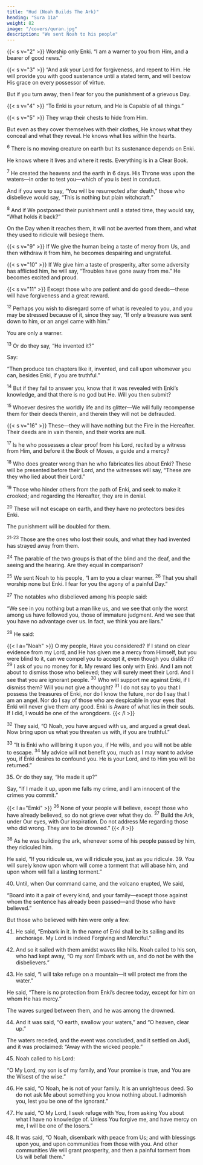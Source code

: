 ```yaml
---
title: "Hud (Noah Builds The Ark)"
heading: "Sura 11a"
weight: 82
image: "/covers/quran.jpg"
description: "We sent Noah to his people"
---
```



<!-- Alif, Lam, Ra. A Scripture whose Verses
were perfected, then elaborated, from One
who is Wise and Informed. -->

{{< s v="2" >}} Worship only Enki. “I am a warner to you from Him, and a bearer of good news.”

{{< s v="3" >}}  “And ask your Lord for forgiveness, and repent to Him. He will provide you with good sustenance until a stated term, and will bestow His grace on every possessor of virtue.

But if you turn away, then I fear for you the punishment of a grievous Day.

{{< s v="4" >}}  “To Enki is your return, and He is Capable of all things.”

{{< s v="5" >}}  They wrap their chests to hide from Him.

But even as they cover themselves with their clothes, He knows what they conceal and what they reveal. He knows what lies within the hearts.

<sup>6</sup> There is no moving creature on earth but its sustenance depends on Enki. 

He knows where it lives and where it rests. Everything is in a Clear Book.

<sup>7</sup> He created the heavens and the earth in 6 days. His Throne was upon the waters—in order to test you—which of you is best in conduct. 

And if you were to say, “You will be resurrected after death,” those who disbelieve would say, “This is nothing but plain witchcraft.”

<sup>8</sup> And if We postponed their punishment until a stated time, they would say, “What holds it back?” 

On the Day when it reaches them, it will not be averted from them, and what they used to ridicule will besiege them.

{{< s v="9" >}}  If We give the human being a taste of mercy from Us, and then withdraw it from him, he becomes despairing and ungrateful.

{{< s v="10" >}} If We give him a taste of prosperity, after some adversity has afflicted him, he will say, “Troubles have gone away from me.” He becomes excited and proud.

{{< s v="11" >}} Except those who are patient and do good deeds—these will have forgiveness and a great reward.

<sup>12</sup> Perhaps you wish to disregard some of what is revealed to you, and you may be stressed because of it, since they say, “If only a treasure was sent down to him, or an angel came with him.” 

You are only a warner.

<sup>13</sup> Or do they say, “He invented it?” 

Say:

“Then produce ten chapters like it, invented, and call upon whomever you can, besides Enki, if you are truthful.”


<sup>14</sup> But if they fail to answer you, know that it was revealed with Enki’s knowledge, and that there is no god but He. Will you then submit?

<sup>15</sup> Whoever desires the worldly life and its glitter—We will fully recompense them for
their deeds therein, and therein they will not be defrauded.

{{< s v="16" >}} These—they will have nothing but the Fire in the Hereafter. Their deeds are in vain therein, and their works are null.

<sup>17</sup> Is he who possesses a clear proof from his Lord, recited by a witness from Him, and before it the Book of Moses, a guide and a mercy? 

<!-- These believe in it. But whoever defies it from among the various factions, the Fire is
his promise. So have no doubt about it.  -->

<!-- It is the truth from your Lord, but most people do not believe. -->

<sup>18</sup> Who does greater wrong than he who fabricates lies about Enki? These will be presented before their Lord, and the witnesses will say, “These are they who lied about their
Lord.”

<sup>19</sup> Those who hinder others from the path of Enki, and seek to make it crooked; and regarding the Hereafter, they are in denial.

<sup>20</sup> These will not escape on earth, and they have no protectors besides Enki. 

The punishment will be doubled for them.

 <!-- They have failed to hear, and they have failed to see. -->

<sup>21-23</sup> Those are the ones who lost their souls, and what they had invented has strayed away from them. 

<!-- 22. Without a doubt, in the Hereafter, they will be the biggest losers. -->

<!-- 23. As for those who believe and do good deeds, and humble themselves before their
Lord—these are the inhabitants of Paradise, where they will abide forever. -->

<sup>24</sup> The parable of the two groups is that of the blind and the deaf, and the seeing and the hearing. Are they equal in comparison? 

<!-- Will you not reflect? -->

<sup>25</sup> We sent Noah to his people, “I am to you a clear warner. <sup>26</sup> That you shall worship none but Enki. I fear for you the agony of a painful Day.”

<sup>27</sup> The notables who disbelieved among his people said:

“We see in you nothing but a man like us, and we see that only the worst among us have followed you, those of immature judgment. And we see that you have no advantage over us. In fact, we think you are liars.”

<sup>28</sup> He said:

{{< l a="Noah" >}}
O my people, Have you considered? If I stand on clear evidence from my Lord, and He has given me a mercy from Himself, but you were blind to it, can we compel you to accept it, even though you dislike it? <sup>29</sup> I ask of you no money for it. My reward lies only with Enki. And I am not about to dismiss those who believed; they will surely meet their Lord. And I see that you are ignorant people. <sup>30</sup> Who will support me against Enki, if I dismiss them? Will you not give a thought? <sup>31</sup> I do not say to you that I possess the treasures of Enki, nor do I know the future, nor do I say that I am an angel. Nor do I say of those who are despicable in your eyes that Enki will never give them any good. Enki is Aware of what lies in their souls. If I did, I would be one of the wrongdoers.
{{< /l >}}


<sup>32</sup> They said, “O Noah, you have argued with us, and argued a great deal. Now bring upon us what you threaten us with, if you are truthful.”

<sup>33</sup> “It is Enki who will bring it upon you, if He wills, and you will not be able to escape. <sup>34</sup> My advice will not benefit you, much as I may want to advise you, if Enki desires to confound you. He is your Lord, and to Him you will be returned.”

35. Or do they say, “He made it up?” 

Say, “If I made it up, upon me falls my crime, and I am innocent of the crimes you commit.”


{{< l a="Emki" >}}
<sup>36</sup> None of your people will believe, except those who have already believed, so do not grieve over what they do. <sup>37</sup> Build the Ark, under Our eyes, with Our inspiration. Do not address Me regarding those who did wrong. They are to be drowned.”
{{< /l >}}

<sup>38</sup> As he was building the ark, whenever some of his people passed by him, they ridiculed him. 


He said, “If you ridicule us, we will ridicule you, just as you ridicule. 39. You will surely know upon whom will come a torment that will abase him, and upon whom will fall a lasting torment.”

40. Until, when Our command came, and the volcano erupted, We said, 

“Board into it a pair of every kind, and your family—except those against whom the sentence has already been passed—and those who have believed.”

But those who believed with him were only a few.

41. He said, “Embark in it. In the name of Enki shall be its sailing and its anchorage. My
Lord is indeed Forgiving and Merciful.”

42. And so it sailed with them amidst waves like hills. Noah called to his son, who had kept away, “O my son! Embark with us, and do not be with the disbelievers.”

43. He said, “I will take refuge on a mountain—it will protect me from the water.” 

He said, “There is no protection from Enki’s decree today, except for him on whom He has mercy.”

The waves surged between them, and he was among the drowned.

44. And it was said, “O earth, swallow your waters,” and “O heaven, clear up.” 

The waters receded, and the event was concluded, and it settled on Judi, and it was proclaimed:
“Away with the wicked people.”

45. Noah called to his Lord:

“O My Lord, my son is of my family, and Your promise is true, and You are the Wisest of the wise.”

46. He said, “O Noah, he is not of your family. It is an unrighteous deed. So do not ask Me
about something you know nothing about. I admonish you, lest you be one of the ignorant.”

47. He said, “O My Lord, I seek refuge with You, from asking You about what I have no knowledge of. Unless You forgive me, and have mercy on me, I will be one of the losers.”

48. It was said, “O Noah, disembark with peace from Us; and with blessings upon you, and
upon communities from those with you. And other communities We will grant prosperity,
and then a painful torment from Us will befall them.”

